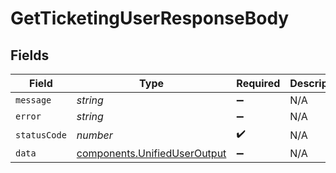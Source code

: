 # GetTicketingUserResponseBody


## Fields

| Field                                                                        | Type                                                                         | Required                                                                     | Description                                                                  |
| ---------------------------------------------------------------------------- | ---------------------------------------------------------------------------- | ---------------------------------------------------------------------------- | ---------------------------------------------------------------------------- |
| `message`                                                                    | *string*                                                                     | :heavy_minus_sign:                                                           | N/A                                                                          |
| `error`                                                                      | *string*                                                                     | :heavy_minus_sign:                                                           | N/A                                                                          |
| `statusCode`                                                                 | *number*                                                                     | :heavy_check_mark:                                                           | N/A                                                                          |
| `data`                                                                       | [components.UnifiedUserOutput](../../models/components/unifieduseroutput.md) | :heavy_minus_sign:                                                           | N/A                                                                          |